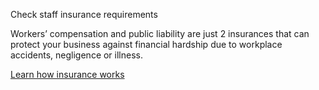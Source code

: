 <p class="task-heading">Check staff insurance requirements</p>

Workers’ compensation and public liability are just 2 insurances that can protect your business against financial hardship due to workplace accidents, negligence or illness. 

[Learn how insurance works](#)
